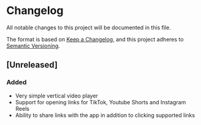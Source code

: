 # Changelog

All notable changes to this project will be documented in this file.

The format is based on [Keep a Changelog](https://keepachangelog.com/en/1.1.0/),
and this project adheres to [Semantic Versioning](https://semver.org/spec/v2.0.0.html).

## [Unreleased]

### Added

- Very simple vertical video player
- Support for opening links for TikTok, Youtube Shorts and Instagram Reels
- Ability to share links with the app in addition to clicking supported links
